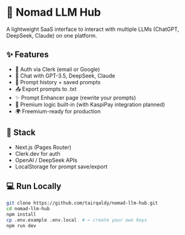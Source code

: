 # 🧠 Nomad LLM Hub

A lightweight SaaS interface to interact with multiple LLMs (ChatGPT, DeepSeek, Claude) on one platform.

## ✨ Features

- 🔐 Auth via Clerk (email or Google)
- 🧠 Chat with GPT-3.5, DeepSeek, Claude
- 📜 Prompt history + saved prompts
- 📤 Export prompts to .txt
- ✨ Prompt Enhancer page (rewrite your prompts)
- 💎 Premium logic built-in (with KaspiPay integration planned)
- 🌍 Freemium-ready for production

## 🔧 Stack

- Next.js (Pages Router)
- Clerk.dev for auth
- OpenAI / DeepSeek APIs
- LocalStorage for prompt save/export

## 💻 Run Locally

```bash
git clone https://github.com/tairqaldy/nomad-llm-hub.git
cd nomad-llm-hub
npm install
cp .env.example .env.local  # ← create your own keys
npm run dev
```
